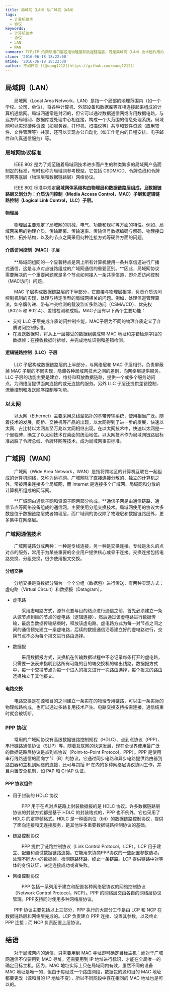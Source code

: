 ```yaml
---
title: 局域网（LAN）与广域网（WAN）
tags:
  - 计算机技术
  - 协议
keywords:
  - 计算机技术
  - 协议
  - LAN
  - WAN
summary: TCP/IP 的网络接口层包括物理层和数据链路层，既是局域网（LAN）技术起作用的分层，又是广域网（WAN）技术和连接管理协议发挥作用的层次。
ctime: '2016-06-18 18:22:00'
mtime: '2016-06-18 18:22:00'
author: 不如怀念 ([@wang1212](https://github.com/wang1212))
---
```


## 局域网（LAN）

　　局域网（Local Area Network，LAN）是指一个局部的地理范围内（如一个学校、公司、单位），将各种计算机、外部设备和数据库等互相连接起来组成的计算机通信网。局域网通常是封闭的，但它可以通过数据通信网或专用数据电路，与远方的局域网、数据库或处理中心相连接，构成一个大范围的信息处理系统。局域网可以实现硬件资源（如服务器、打印机、扫描仪等）共享和软件资源（应用软件、文件管理等）共享，还可以实现办公自动化（如工作组内的日程安排、电子邮件和传真通信服务）等。

### 局域网协议标准

　　IEEE 802 是为了规范随着局域网技术进步而产生的种类繁多的局域网产品而制定的标准，有时也称为局域网参考模型。它包括 CSDM/CD、令牌总线和令牌环网等底层（物理层和数据链路层）网络协议。

　　IEEE 802 标准中规定**局域网体系结构由物理层和数据链路层组成，且数据链路层又划分为：介质访问控制（Media Access Control，MAC）子层和逻辑链路控制（Logical Link Control，LLC）子层。**

#### 物理层

　　物理层主要规定了局域网的机械、电气、功能和规程等方面的特性。例如，局域网采用的物理介质、传输距离、传输速率、传输信号数据编码与解码、物理接口特性、拓扑结构，以及的节点之间采用何种连接方式等硬件方面的问题。

#### 介质访问控制（MAC）子层

　　**局域网组网的一个显著特点是网上所有计算机使用一条共享信道进行广播式通信，这是与点对点链路组成的广域网通信的重要区别。**因此，局域网协议需要解决的一个重要问题就是多个节点如何接入一条共享信道，即介质访问控制（MAC访问）问题。

　　MAC 子层构成数据链路层的下半部分，它直接与物理层相邻，负责介质访问控制机制的实现，处理与特定类型的局域网相关的问题。例如，处理信道管理算法，如令牌传递、带有冲突检测的载波监听多路访问（CSMA/CD）、优先权（802.5 和 802.4）、差错检测和成帧。MAC子层有以下两个主要功能：

- 支持 LLC 子层完成介质访问控制空能，MAC子层为不同的物理介质定义了介质访问控制标准。
- 在发送数据时，将从上一层接受的数据组装成带 MAC 地址和差错检测字段的数据帧；在接收数据时拆帧，并完成地址识别和差错检测。

#### 逻辑链路控制（LLC）子层

　　LLC 子层构成数据链路层的上半部分，与网络层和 MAC 子层相邻，负责屏蔽掉 MAC 子层的不同实现，隐藏各种局域网技术之间的差别，向网络层提供服务。LLC 子层的功能主要是建立、维持和释放数据链路，提供一个或多个服务访问点，为网络层提供面向连接的或无连接的服务。另外 LLC 子层还提供差错控制、流量控制和发送顺序控制等功能。

### 以太网

　　以太网（Ethernet）主要采用总线型拓扑的基带传输系统，使用相当广泛。随着技术的发展，网桥、交换机等产品的出现，以太网得到了进一步的发展，快速以太网、吉比特以太网甚至万兆以太网相继出现。在以太网技术中，快速以太网是一个里程碑，确立了以太网技术在桌面的统治地位。以太网技术作为局域网链路层标准战胜了令牌总线、令牌环网等技术，成为局域网事实标准。

## 广域网（WAN）

　　广域网（Wide Area Network，WAN）是指将跨地区的计算机互联在一起组成的计算机网络，又称为远程网。广域网除了直接连接分散的、独立的计算机之外，常被用来连接多个局域网，而 Internet 是连接多个广域网、局域网和分散的计算机所组成的网际网。

　　**广域网由通信子网和资源子网两部分构成。**通信子网是由通信链路、通信节点等网络设备组成的通信网，主要使用分组交换技术。局域网使用的协议大多数是位于数据链路层或者物理层，而广域网的协议除了物理层和数据链路层外，更多集中在网络层。

### 广域网通信技术

　　广域网链路分成两种：一种是专线连接，另一种是交换连接。专线是永久的点对点的服务，常用于为某些重要的企业用户提供核心或骨干连接。交换连接包括电路交换、分组交换，很少使用报文交换。

#### 分组交换

　　分组交换是将数据分隔为一个个分组（数据包）进行传送，有两种实现方式：虚电路（Virtual Circuit）和数据报（Datagram）。

- 虚电路

    　　采用虚电路方式，源节点要与目的结点进行通信之前，首先必须建立一条从源节点到目的节点的虚电路（逻辑连接），然后通过该虚电路进行数据传输，最后当数据传输结束时，释放该虚电路。虚电路方式为每一对节点之间之间的通信预先建立一条虚电路，后续的数据通信沿着建立好的虚电路进行，交换节点不必为每个报文进行路由选择。

- 数据报

    　　采用数据报方式，交换机在传输数据过程中不必记录每条打开的虚电路，只需要一张表来指明到达所有可能的目的端交换机的输出线路。数据报方式中，每一个交换节点为每一个进入的报文进行一次路由选择，每个报文的路由选择独立于其他报文。

#### 电路交换

　　电路交换是在源和目的之间建立一条实在的物理专用链路，可以由一条实际的物理线路构成，也可以通过多路复用技术产生。电路交换支持按需连接，通信结束时就会被切断。

### PPP 协议

　　常用的广域网协议有高级数据链路控制规程（HDLC）、点到点协议（PPP）、串行链路通信协议（SLIP）等。随着互联网的快速发展，现在全世界使用最广泛的数据链路层协议是点到点协议（Point-to-Point Protocol，PPP）。PPP 是使用串行线路通信的面向字节（B）的协议，它通过同步电路和异步电路提供路由器到路由器和主机到网络的连接，还可与包括 IP 在内的多种网络层协议协同工作，并且内置安全机制，如 PAP 和 CHAP 认证。

#### PPP 协议组件

- 用于封装的 HDLC 协议

    　　PPP 用于在点对点链路上封装数据报的是 HDLC 协议。许多数据链路层协议的封装方式都是基于 HDLC 的封装格式的，PPP 也不例外，它也采用了 HDLC 的定界帧格式。HDLC 是一种面向位（bit）的数据链路控制协议，提供了面向连接和无连接服务，是其他许多重要数据链路控制协议的基础。

- 链路控制协议

    　　PPP 提供了链路控制协议（Link Control Protocol，LCP）。LCP 用于建立、配置和测试数据链路连接。它能用来协商PPP协议的一些配置参数选项，处理不同大小的数据帧，检测链路环路，终止一条链路。LCP 提供链路中对等体的身份认证，决定连接成功或者失败。

- 网络控制协议

    　　PPP 包括一系列用于建立和配置各种网络层协议的网络控制协议（Network Control Protocol，NCP）。PPP 的网络层交由各自的网络层协议管理。PPP支持同时使用多种网络层协议。

　　PPP 协议主要包括以上三部分，PPP 执行的大部分工作是由 LCP 和 NCP 在数据链路层和网络层完成的。LCP 负责建立 PPP 连接、设置其参数，以及终止 PPP 连接；而 NCP 负责配置上层协议。

## 结语

　　对于局域网内的通信，只需要用到 MAC 寻址即可确定目标主机；而对于广域网通信不仅要用到 MAC 寻址，还需要用到 IP 地址进行标识，才能在全局唯一的确定目标主机。因为，MAC 地址实际上只在局域网内有效，虽然不同的设备 MAC 地址是唯一的，但由于每经过一个路由网段，数据包的源和目的 MAC 地址都要更改（源和目的 IP 地址不变），所以不同网段中存在相同的 MAC 地址也是可以的。